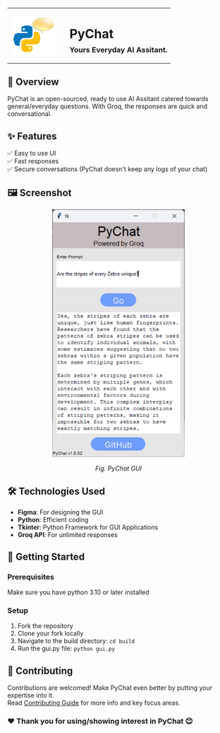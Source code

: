 <table width="100%">
  <tr>
    <td align="left" width="120">
      <img src="Images/pychat_logo.png" alt="PyChat Logo" width="100" />
    </td>
    <td align="Left">
      <h1>PyChat</span></h1>
      <h3 style="margin-top: -10px;">Yours Everyday AI Assitant.</h3>
    </td>
  </tr>
</table>

## 📌 Overview
PyChat is an open-sourced, ready to use AI Assitant catered towards general/everyday questions. With Groq, the responses are quick and conversational.

## ✨ Features 
✅ Easy to use UI <br>
✅ Fast responses <br>
✅ Secure conversations (PyChat doesn't keep any logs of your chat)

## 🖼️ Screenshot
<div align="center">
<img src="Images/pychat_ui.png" alt="PyChat GUI" width="300" /><br>
<p><em>Fig. PyChat GUI</em></p>
</div>

## 🛠️ Technologies Used
- **Figma**: For designing the GUI
- **Python**: Efficient coding
- **Tkinter**: Python Framework for GUI Applications
- **Groq API**: For unlimited responses

## 🧰 Getting Started
### Prerequisites
Make sure you have python 3.10 or later installed

### Setup
1. Fork the repository
2. Clone your fork locally
3. Navigate to the build directory: `cd build`
4. Run the gui.py file: `python gui.py`

## 🤝 Contributing
Contributions are welcomed! Make PyChat even better by putting your expertise into it. <br>
Read [Contributing Guide](CONTRIBUTING.md) for more info and key focus areas.

### ❤️ Thank you for using/showing interest in PyChat 😊
